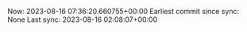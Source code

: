 Now: 2023-08-16 07:36:20.660755+00:00 Earliest commit since sync: None Last sync: 2023-08-16 02:08:07+00:00
